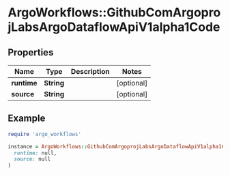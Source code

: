 # ArgoWorkflows::GithubComArgoprojLabsArgoDataflowApiV1alpha1Code

## Properties

| Name | Type | Description | Notes |
| ---- | ---- | ----------- | ----- |
| **runtime** | **String** |  | [optional] |
| **source** | **String** |  | [optional] |

## Example

```ruby
require 'argo_workflows'

instance = ArgoWorkflows::GithubComArgoprojLabsArgoDataflowApiV1alpha1Code.new(
  runtime: null,
  source: null
)
```


